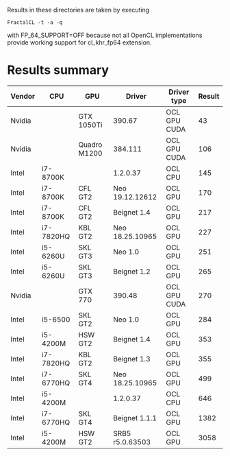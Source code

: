 Results in these directories are taken by executing
```
FractalCL -t -a -q
```
with FP_64_SUPPORT=OFF because not all OpenCL implementations provide working support for cl_khr_fp64 extension.

# Results summary

| Vendor | CPU       | GPU         | Driver          | Driver type | Result | 
| ------ | --------- | ----------- | --------------- | ----------- | ------ |
| Nvidia |           | GTX 1050Ti  | 390.67          | OCL GPU CUDA| 43     |
| Nvidia |           | Quadro M1200| 384.111         | OCL GPU CUDA| 106    |
| Intel  | i7-8700K  |             | 1.2.0.37        | OCL CPU     | 145    |
| Intel  | i7-8700K  | CFL GT2     | Neo 19.12.12612 | OCL GPU     | 170    |
| Intel  | i7-8700K  | CFL GT2     | Beignet 1.4     | OCL GPU     | 217    |
| Intel  | i7-7820HQ | KBL GT2     | Neo 18.25.10965 | OCL GPU     | 227    |
| Intel  | i5-6260U  | SKL GT3     | Neo 1.0         | OCL GPU     | 251    |
| Intel  | i5-6260U  | SKL GT3     | Beignet 1.2     | OCL GPU     | 265    |
| Nvidia |           | GTX 770     | 390.48          | OCL GPU CUDA| 270    |
| Intel  | i5-6500   | SKL GT2     | Neo 1.0         | OCL GPU     | 284    |
| Intel  | i5-4200M  | HSW GT2     | Beignet 1.4     | OCL GPU     | 353    |
| Intel  | i7-7820HQ | KBL GT2     | Beignet 1.3     | OCL GPU     | 355    |
| Intel  | i7-6770HQ | SKL GT4     | Neo 18.25.10965 | OCL GPU     | 499    |
| Intel  | i5-4200M  |             | 1.2.0.37        | OCL CPU     | 646    |
| Intel  | i7-6770HQ | SKL GT4     | Beignet 1.1.1   | OCL GPU     | 1382   |
| Intel  | i5-4200M  | HSW GT2     | SRB5 r5.0.63503 | OCL GPU     | 3058   |
